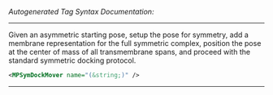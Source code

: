 <!-- THIS IS AN AUTOGENERATED FILE: Don't edit it directly, instead change the schema definition in the code itself. -->

_Autogenerated Tag Syntax Documentation:_

---
Given an asymmetric starting pose, setup the pose for symmetry, add a membrane representation for the full symmetric complex, position the pose at the center of mass of all transmembrane spans, and proceed with the standard symmetric docking protocol.

```xml
<MPSymDockMover name="(&string;)" />
```



---

